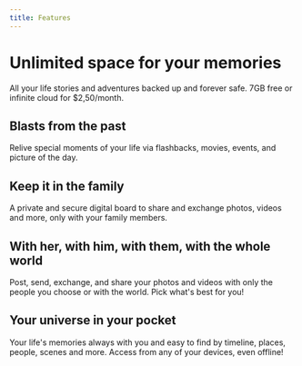 ```yaml
---
title: Features
---
```


# Unlimited space for your memories
All your life stories and adventures backed up and forever safe.
7GB free or infinite cloud for $2,50/month.

## Blasts from the past
Relive special moments of your life via flashbacks, movies, events, and picture of the day.

## Keep it in the family
A private and secure digital board to share and exchange photos, videos and more, only with your family members.

## With her, with him, with them, with the whole world
Post, send, exchange, and share your photos and videos with only the people you choose or with the world. Pick what's best for you!

## Your universe in your pocket
Your life's memories always with you and easy to find by timeline, places, people, scenes and more. Access from any of your devices, even offline!


